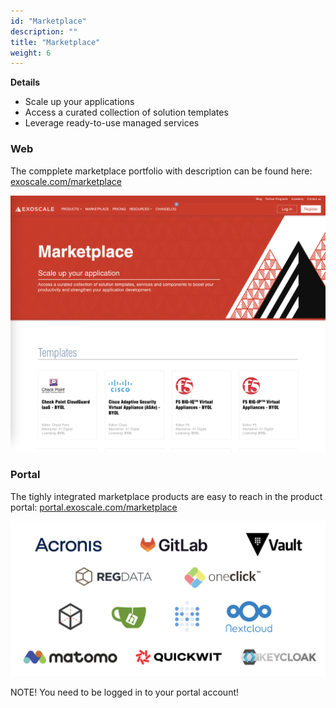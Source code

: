 ```yaml
---
id: "Marketplace"
description: ""
title: "Marketplace"
weight: 6
---
```


**Details**
 - Scale up your applications
 - Access a curated collection of solution templates
 - Leverage ready-to-use managed services

### **Web**

The compplete marketplace portfolio with description can be found here: [exoscale.com/marketplace](https://www.exoscale.com/marketplace/)

![marketplace-web](marketplace-web.png)

### **Portal**

The tighly integrated marketplace products are easy to reach in the product portal: [portal.exoscale.com/marketplace](https://portal.exoscale.com/login?next=%2Fmarketplace%3F)

![marketplace-portal](marketplace-portal.png)

NOTE! You need to be logged in to your portal account!
